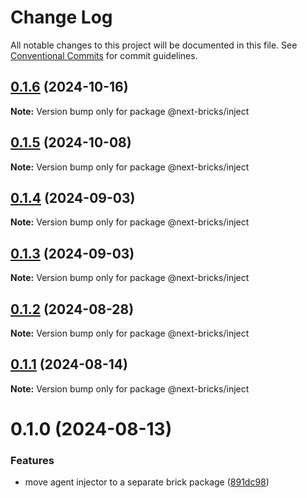 # Change Log

All notable changes to this project will be documented in this file.
See [Conventional Commits](https://conventionalcommits.org) for commit guidelines.

## [0.1.6](https://github.com/easyops-cn/next-bricks/compare/@next-bricks/inject@0.1.5...@next-bricks/inject@0.1.6) (2024-10-16)

**Note:** Version bump only for package @next-bricks/inject





## [0.1.5](https://github.com/easyops-cn/next-bricks/compare/@next-bricks/inject@0.1.4...@next-bricks/inject@0.1.5) (2024-10-08)

**Note:** Version bump only for package @next-bricks/inject





## [0.1.4](https://github.com/easyops-cn/next-bricks/compare/@next-bricks/inject@0.1.3...@next-bricks/inject@0.1.4) (2024-09-03)

**Note:** Version bump only for package @next-bricks/inject

## [0.1.3](https://github.com/easyops-cn/next-bricks/compare/@next-bricks/inject@0.1.2...@next-bricks/inject@0.1.3) (2024-09-03)

**Note:** Version bump only for package @next-bricks/inject

## [0.1.2](https://github.com/easyops-cn/next-bricks/compare/@next-bricks/inject@0.1.1...@next-bricks/inject@0.1.2) (2024-08-28)

**Note:** Version bump only for package @next-bricks/inject

## [0.1.1](https://github.com/easyops-cn/next-bricks/compare/@next-bricks/inject@0.1.0...@next-bricks/inject@0.1.1) (2024-08-14)

**Note:** Version bump only for package @next-bricks/inject

# 0.1.0 (2024-08-13)

### Features

- move agent injector to a separate brick package ([891dc98](https://github.com/easyops-cn/next-bricks/commit/891dc983259a62c1595032dca7091f914bbee87a))
